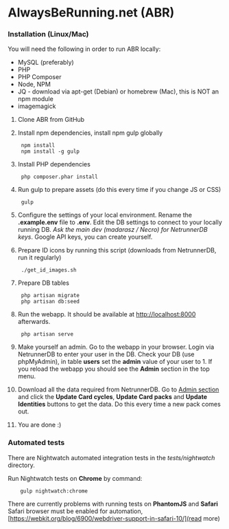 # AlwaysBeRunning.net (ABR)

### Installation (Linux/Mac)

You will need the following in order to run ABR locally:
- MySQL (preferably)
- PHP
- PHP Composer
- Node, NPM
- JQ - download via apt-get (Debian) or homebrew (Mac), this is NOT an npm module
- imagemagick

1. Clone ABR from GitHub
2. Install npm dependencies, install npm gulp globally

        npm install
        npm install -g gulp

3. Install PHP dependencies

        php composer.phar install

4. Run gulp to prepare assets (do this every time if you change JS or CSS)

        gulp

5. Configure the settings of your local environment. Rename the **.example.env** file to **.env**. Edit the DB settings to connect to your locally running DB. *Ask the main dev (madarasz / Necro) for NetrunnerDB keys*.
Google API keys, you can create yourself.
6. Prepare ID icons by running this script (downloads from NetrunnerDB, run it regularly)

        ./get_id_images.sh

7. Prepare DB tables

        php artisan migrate
        php artisan db:seed

8. Run the webapp. It should be available at [http://localhost:8000](http://localhost:8000) afterwards.

        php artisan serve

9. Make yourself an admin. Go to the webapp in your browser. Login via NetrunnerDB to enter your user in the DB. Check your DB (use phpMyAdmin), in table **users** set the **admin** value of your user to 1. If you reload the webapp you should see the **Admin** section in the top menu.

10. Download all the data required from NetrunnerDB. Go to [Admin section](http://localhost:8000/admin) and click the **Update Card cycles**, **Update Card packs** and **Update Identities** buttons to get the data. Do this every time a new pack comes out.

11. You are done :)

### Automated tests

There are Nightwatch automated integration tests in the *tests/nightwatch* directory.

Run Nightwatch tests on **Chrome** by command:

        gulp nightwatch:chrome
        
There are currently problems with running tests on **PhantomJS** and **Safari**
Safari browser must be enabled for automation, [https://webkit.org/blog/6900/webdriver-support-in-safari-10/](read more)